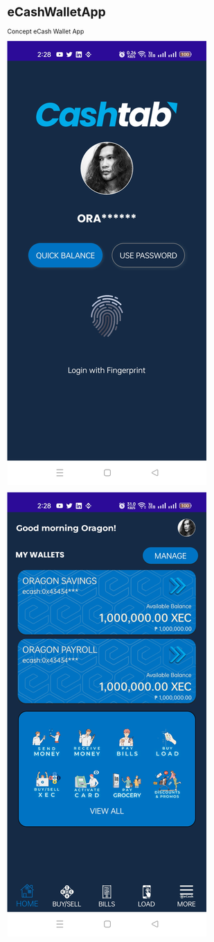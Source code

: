 # eCashWalletApp
Concept eCash Wallet App

![](https://raw.githubusercontent.com/DennisPitallano/eCashWalletApp/main/eCash/Screenshot_1.jpg)

![](https://raw.githubusercontent.com/DennisPitallano/eCashWalletApp/main/eCash/Screenshot_2.jpg)
